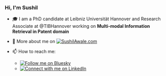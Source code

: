### Hi, I'm Sushil

- :mortar_board: I am a PhD candidate at Leibniz Universität Hannover and Research Associate at @TIBHannover working on **Multi-modal Information Retrieval in Patent domain**
- 🔗 More about me on [![SushilAwale.com](https://img.shields.io/website?url=https%3A%2F%2Fsushilawale.com&up_message=online)](https://sushilawale.com)

- 📫 How to reach me:
    - [![Follow me on Bluesky](https://img.shields.io/badge/Bluesky-0285FF?logo=bluesky&logoColor=fff&label=Follow%20me%20on&color=0285FF)](https://bsky.app/profile/awalesushil.bsky.social)
    - [![Connect with me on LinkedIn](https://custom-icon-badges.demolab.com/badge/LinkedIn-0A66C2?logo=linkedin-white&logoColor=fff)](https://www.linkedin.com/in/sushilawale/)

